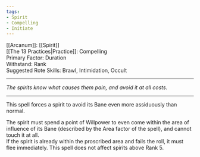 ```yaml
---
tags:
- Spirit
- Compelling
- Initiate
---
```


[[Arcanum]]: [[Spirit]]\
[[The 13 Practices|Practice]]: Compelling\
Primary Factor: Duration\
Withstand: Rank\
Suggested Rote Skills: Brawl, Intimidation, Occult

---

_The spirits know what causes them pain, and avoid it at all costs._

---

This spell forces a spirit to avoid its Bane even more assiduously than normal.

The spirit must spend a point of Willpower to even come within the area of influence of its Bane (described by the Area factor of the spell), and cannot touch it at all.\
If the spirit is already within the proscribed area and fails the roll, it must flee immediately. This spell does not affect spirits above Rank 5.